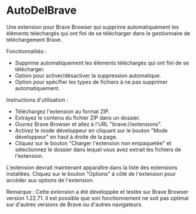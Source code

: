 # AutoDelBrave

Une extension pour Brave Browser qui supprime automatiquement les éléments téléchargés qui ont fini de se télécharger dans le gestionnaire de téléchargement Brave.

Fonctionnalités :

* Supprime automatiquement les éléments téléchargés qui ont fini de se télécharger.
* Option pour activer/désactiver la suppression automatique.
* Option pour spécifier les types de fichiers à ne pas supprimer automatiquement.

Instructions d'utilisation :

* Téléchargez l'extension au format ZIP.
* Extrayez le contenu du fichier ZIP dans un dossier.
* Ouvrez Brave Browser et allez à l'URL "brave://extensions".
* Activez le mode développeur en cliquant sur le bouton "Mode développeur" en haut à droite de la page.
* Cliquez sur le bouton "Charger l'extension non empaquetée" et sélectionnez le dossier dans lequel vous avez extrait les fichiers de l'extension.

L'extension devrait maintenant apparaître dans la liste des extensions installées.
Cliquez sur le bouton "Options" à côté de l'extension pour accéder aux options de l'extension.

Remarque : Cette extension a été développée et testée sur Brave Browser version 1.22.71. Il est possible que son fonctionnement ne soit pas optimal sur d'autres versions de Brave ou d'autres navigateurs.
